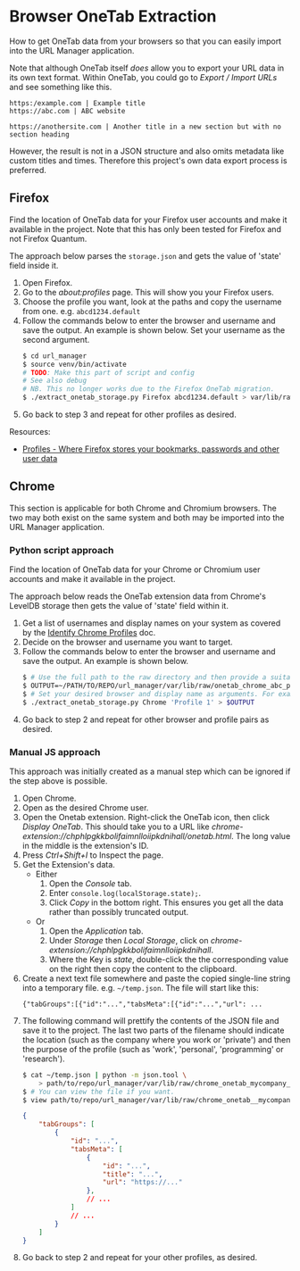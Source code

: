 # Browser OneTab Extraction

How to get OneTab data from your browsers so that you can easily import into the URL Manager application.

Note that although OneTab itself _does_ allow you to export your URL data in its own text format. Within OneTab, you could go to _Export / Import URLs_ and see something like this.

```
https:/example.com | Example title
https://abc.com | ABC website

https://anothersite.com | Another title in a new section but with no section heading
```

However, the result is not in a JSON structure and also omits metadata like custom titles and times. Therefore this project's own data export process is preferred.


## Firefox

Find the location of OneTab data for your Firefox user accounts and make it available in the project. Note that this has only been tested for Firefox and not Firefox Quantum.

The approach below parses the `storage.json` and gets the value of 'state' field inside it.

1. Open Firefox.
2. Go to the _about:profiles_ page. This will show you your Firefox users.
3. Choose the profile you want, look at the paths and copy the username from one. e.g. `abcd1234.default`
4. Follow the commands below to enter the browser and username and save the output. An example is shown below. Set your username as the second argument.
    ```bash
    $ cd url_manager
    $ source venv/bin/activate
    # TODO: Make this part of script and config
    # See also debug
    # NB. This no longer works due to the Firefox OneTab migration.
    $ ./extract_onetab_storage.py Firefox abcd1234.default > var/lib/raw/onetab_firefox_abc_personal.json
    ```
5. Go back to step 3 and repeat for other profiles as desired.

Resources:
- [Profiles - Where Firefox stores your bookmarks, passwords and other user data](https://support.mozilla.org/en-US/kb/profiles-where-firefox-stores-user-data)

## Chrome

This section is applicable for both Chrome and Chromium browsers. The two may both exist on the same system and both may be imported into the URL Manager application.


### Python script approach

Find the location of OneTab data for your Chrome or Chromium user accounts and make it available in the project.

The approach below reads the OneTab extension data from Chrome's LevelDB storage then gets the value of 'state' field within it.

1. Get a list of usernames and display names on your system as covered by the [Identify Chrome Profiles](/docs/identify_chrome_profiles.md) doc.
2. Decide on the browser and username you want to target.
3. Follow the commands below to enter the browser and username and save the output. An example is shown below.
    ```bash
    $ # Use the full path to the raw directory and then provide a suitable name for the file.
    $ OUTPUT=~/PATH/TO/REPO/url_manager/var/lib/raw/onetab_chrome_abc_personal.json
    $ # Set your desired browser and display name as arguments. For example:
    $ ./extract_onetab_storage.py Chrome 'Profile 1' > $OUTPUT
    ```
4. Go back to step 2 and repeat for other browser and profile pairs as desired.


### Manual JS approach

This approach was initially created as a manual step which can be ignored if the step above is possible.

1. Open Chrome.
2. Open as the desired Chrome user.
3. Open the Onetab extension. Right-click the OneTab icon, then click _Display OneTab_. This should take you to a URL like _chrome-extension://chphlpgkkbolifaimnlloiipkdnihall/onetab.html_. The long value in the middle is the extension's ID.
4. Press _Ctrl+Shift+I_ to Inspect the page.
5. Get the Extension's data.
    - Either
       1. Open the _Console_ tab.
       2. Enter `console.log(localStorage.state);`.
       3. Click _Copy_ in the bottom right. This ensures you get all the data rather than possibly truncated output.
    - Or
        1. Open the _Application_ tab.
        2. Under _Storage_ then _Local Storage_, click on _chrome-extension://chphlpgkkbolifaimnlloiipkdnihall_.
        3. Where the Key is _state_, double-click the the corresponding value on the right then copy the content to the clipboard.
6. Create a next text file somewhere and paste the copied single-line string into a temporary file. e.g. `~/temp.json`. The file will start like this:
    ```
    {"tabGroups":[{"id":"...","tabsMeta":[{"id":"...","url": ...
    ```
7. The following command will prettify the contents of the JSON file and save it to the project. The last two parts of the filename should indicate the location (such as the company where you work or 'private') and then the purpose of the profile (such as 'work', 'personal', 'programming' or 'research').
    ```bash
    $ cat ~/temp.json | python -m json.tool \
        > path/to/repo/url_manager/var/lib/raw/chrome_onetab_mycompany_personal.json
    $ # You can view the file if you want.
    $ view path/to/repo/url_manager/var/lib/raw/chrome_onetab__mycompany_personal.json
    ```
    ```json
    {
        "tabGroups": [
            {
                "id": "...",
                "tabsMeta": [
                    {
                        "id": "...",
                        "title": "...",
                        "url": "https://..."
                    },
                    // ...
                ]
                // ...
            }
        ]
    }
    ```
8. Go back to step 2 and repeat for your other profiles, as desired.
